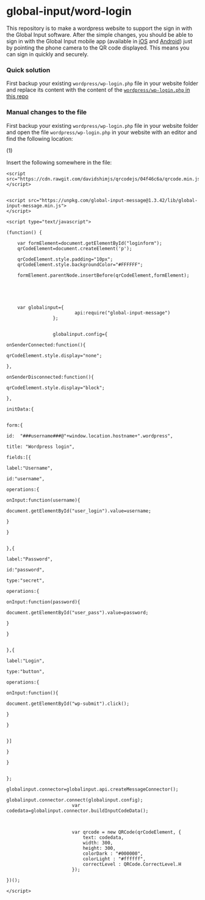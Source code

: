 # global-input/word-login


This repository is to make a wordpress website to support the sign in with the Global Input software. After the simple changes, you should be able to sign in with the Global Input mobile app (available in [iOS](https://itunes.apple.com/us/app/global-input-app/id1269541616?mt=8&ign-mpt=uo%3D4) and [Android](https://itunes.apple.com/us/app/global-input-app/id1269541616?mt=8&ign-mpt=uo%3D4)) just by pointing the phone camera to the QR code displayed. This means you can sign in quickly and securely.

### Quick solution

First backup your existing ```wordpress/wp-login.php``` file in your website folder and replace its content with the content of the [```wordpress/wp-login.php``` in this repo](https://github.com/global-input/wordpress-login/blob/master/wordpress/wp-login.php)

### Manual changes to the file

First backup your existing ```wordpress/wp-login.php``` file in your website folder and
open the file ```wordpress/wp-login.php``` in your website with an editor and find the following location:



(1)

Insert the following somewhere in the file:


```
<script src="https://cdn.rawgit.com/davidshimjs/qrcodejs/04f46c6a/qrcode.min.js">
</script>


<script src="https://unpkg.com/global-input-message@1.3.42/lib/global-input-message.min.js">
</script>

<script type="text/javascript">

(function() {

	var formElement=document.getElementById("loginform");
	qrCodeElement=document.createElement('p');

	qrCodeElement.style.padding="10px";
	qrCodeElement.style.backgroundColor="#FFFFFF";

	formElement.parentNode.insertBefore(qrCodeElement,formElement);





	var globalinput={
						 api:require("global-input-message")
				 };


				 globalinput.config={
																				 onSenderConnected:function(){
																					 	qrCodeElement.style.display="none";
																				 },
																				 onSenderDisconnected:function(){
																					 	qrCodeElement.style.display="block";
																				 },
																				 initData:{

																						 form:{
																							 id:  "###username###@"+window.location.hostname+".wordpress",
																							 title: "Wordpress login",
																							 fields:[{
																												 label:"Username",
																												 id:"username",
																												 operations:{
																														 onInput:function(username){
																																	document.getElementById("user_login").value=username;
																														 }
																												 }

																											 },{
																													label:"Password",
																													id:"password",
																													type:"secret",
																													operations:{
																														onInput:function(password){
																														 document.getElementById("user_pass").value=password;
																														}
																													}

																											 },{
																													label:"Login",
																													type:"button",
																													operations:{
																														 onInput:function(){
																																		 document.getElementById("wp-submit").click();
																														 }
																													}

																											 }]
																									 }
																						 }

																		 };
						globalinput.connector=globalinput.api.createMessageConnector();
						globalinput.connector.connect(globalinput.config);
						var codedata=globalinput.connector.buildInputCodeData();



						var qrcode = new QRCode(qrCodeElement, {
							text: codedata,
							width: 300,
							height: 300,
							colorDark : "#000000",
							colorLight : "#ffffff",
							correctLevel : QRCode.CorrectLevel.H
						});

})();

</script>

```
